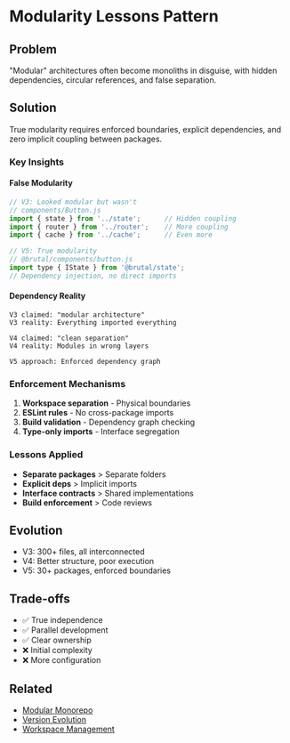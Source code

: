 # Modularity Lessons Pattern

## Problem
"Modular" architectures often become monoliths in disguise, with hidden dependencies, circular references, and false separation.

## Solution
True modularity requires enforced boundaries, explicit dependencies, and zero implicit coupling between packages.

### Key Insights

#### False Modularity
```javascript
// V3: Looked modular but wasn't
// components/Button.js
import { state } from '../state';      // Hidden coupling
import { router } from '../router';    // More coupling
import { cache } from '../cache';      // Even more

// V5: True modularity
// @brutal/components/button.js
import type { IState } from '@brutal/state';
// Dependency injection, no direct imports
```

#### Dependency Reality
```
V3 claimed: "modular architecture"
V3 reality: Everything imported everything

V4 claimed: "clean separation"  
V4 reality: Modules in wrong layers

V5 approach: Enforced dependency graph
```

### Enforcement Mechanisms
1. **Workspace separation** - Physical boundaries
2. **ESLint rules** - No cross-package imports
3. **Build validation** - Dependency graph checking
4. **Type-only imports** - Interface segregation

### Lessons Applied
- **Separate packages** > Separate folders
- **Explicit deps** > Implicit imports  
- **Interface contracts** > Shared implementations
- **Build enforcement** > Code reviews

## Evolution
- V3: 300+ files, all interconnected
- V4: Better structure, poor execution
- V5: 30+ packages, enforced boundaries

## Trade-offs
- ✅ True independence
- ✅ Parallel development
- ✅ Clear ownership
- ❌ Initial complexity
- ❌ More configuration

## Related
- [Modular Monorepo](../architecture/modular-monorepo.md)
- [Version Evolution](./version-evolution.md)
- [Workspace Management](../build/workspace-management.md)